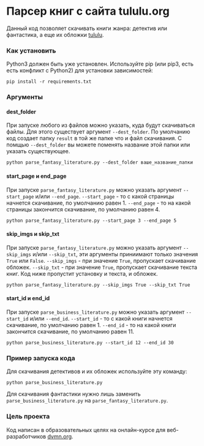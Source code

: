 # Парсер книг с сайта tululu.org
Данный код позволяет скачивать книги жанра: детектив или фантастика, а еще их обложки [tululu](https://tululu.org).

### Как установить
Python3 должен быть уже установлен. Используйте pip (или pip3, есть есть конфликт с Python2) для установки зависимостей:
```
pip install -r requirements.txt
```
### Аргументы
#### dest_folder
При запуске любого из файлов можно указать, куда будут скачиваться файлы. Для этого существует аргумент `--dest_folder`.
По умолчанию код создает папку `result` в той же папке что и файл скачивания. С помщью `--dest_folder` вы можете поменять название этой папки или указать существующее.
```
python parse_fantasy_literature.py --dest_folder ваше_название_папки
```
#### start_page и end_page
При запуске `parse_fantasy_literature.py` можно указать аргумент `--start_page` и/или `--end_page`.
`--start_page` - то с какой страницы начнется скачивание, по умолчанию равен 1.
`--end_page` - то на какой страницы закончится скачивание, по умолчанию равен 4.
```
python parse_fantasy_literature.py --start_page 3 --end_page 5
```
#### skip_imgs и skip_txt
При запуске `parse_fantasy_literature.py` можно указать аргумент `--skip_imgs` и/или `--skip_txt`, эти аргументы приниимают только значения `True` или `False`.
`--skip_imgs` - при значение `True`, пропускает скачивание обложек.
`--skip_txt` - при значение `True`, пропускает скачивание текста книг.
Код ниже пропустит установку и текста, и обложек.
```
python parse_fantasy_literature.py --skip_imgs True --skip_txt True
```
#### start_id и end_id
При запуске `parse_business_literature.py` можно указать аргумент `--start_id` и/или `--end_id`.
`--start_id` - то с какой книги начнется скачивание, по умолчанию равен 1.
`--end_id` - то на какой книги закончится скачивание, по умолчанию равен 11.
```
python parse_business_literature.py --start_id 12 --end_id 30
```
### Пример запуска кода
Для скачивания детективов и их обложек используйте эту команду:
```
python parse_business_literature.py
``` 
Для скачивания фантастики нужно лишь заменить `parse_business_literature.py` на `parse_fantasy_literature.py`.

### Цель проекта

Код написан в образовательных целях на онлайн-курсе для веб-разработчиков [dvmn.org](https://dvmn.org/).

